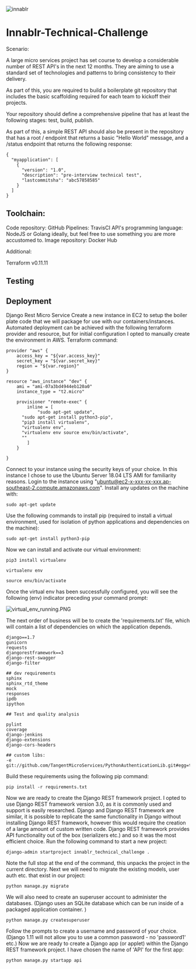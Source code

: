 ![innablr](https://s3-ap-southeast-2.amazonaws.com/innablr/innablr.PNG)

# Innablr-Technical-Challenge

Scenario:

A large micro services project has set course to develop a considerable number of REST API's in the next 12 months. They are aiming to use a standard set of technologies and patterns to bring consistency to their delivery.

As part of this, you are required to build a boilerplate git repository that includes the basic scaffolding required for each team to kickoff their projects.

Your repository should define a comprehensive pipeline that has at least the following stages: test, build, publish.

As part of this, a simple REST API should also be present in the repository that has a root / endpoint that returns a basic "Hello World" message, and a /status endpoint that returns the following response:

```
{
  "myapplication": [
    {
      "version": "1.0",
      "description": "pre-interview technical test",
      "lastcommitsha": "abc57858585"
    }
  ]
}
```

## Toolchain:

Code repository: GitHub
Pipelines: TravisCI
API's programming language: NodeJS or Golang ideally, but feel free to use something you are more accustomed to.
Image repository: Docker Hub

Additional:

Terraform v0.11.11

## Testing

## Deployment
Django Rest Micro Service
Create a new instance in EC2 to setup the boiler plate code that we will package for use with our containers/instances.
Automated deployment can be achieved with the following terraform provider and resource, but for initial configuration I opted to manually create the environment in AWS.
Terraform command:
```
provider "aws" {
	access_key = "${var.access_key}"
	secret_key = "${var.secret_key}"
	region = "${var.region}"
}

resource "aws_instance" "dev" {
	ami = "ami-07a3bd4944eb120a0"
	instance_type = "t2.micro"

	provisioner "remote-exec" {
		inline = [
			"sudo apt-get update",
      "sudo apt-get install python3-pip",
      "pip3 install virtualenv",
      "virtualenv env",
      "virtualenv env source env/bin/activate",
      ""
		]
	}

}
```
Connect to your instance using the security keys of your choice. In this instance I chose to use the Ubuntu Server 18.04 LTS AMI for familiarity reasons.
Login to the instance using "ubuntu@ec2-x-xxx-xx-xxx.ap-southeast-2.compute.amazonaws.com".
Install any updates on the machine with:
```
sudo apt-get update
```
Use the following commands to install pip (required to install a virtual environment, used for isolation of python applications and dependencies on the machine):
```
sudo apt-get install python3-pip
```
Now we can install and activate our virtual environment:
```
pip3 install virtualenv
```
```
virtualenv env
```
```
source env/bin/activate
```
Once the virtual env has been successfully configured, you will see the following (env) indicator preceding your command prompt:

![virtual_env_running.PNG](https://s3-ap-southeast-2.amazonaws.com/innablr/virtual_env_running.PNG)

The next order of business will be to create the 'requirements.txt' file, which will contain a list of dependencies on which the application depends.
```
django==1.7
gunicorn
requests
djangorestframework==3
django-rest-swagger
django-filter

## dev requirements
sphinx
sphinx_rtd_theme
mock
responses
ipdb
ipython

## Test and quality analysis

pylint
coverage
django-jenkins
django-extensions
django-cors-headers

## custom libs:
-e git://github.com/TangentMicroServices/PythonAuthenticationLib.git#egg=tokenauth
```
Build these requirements using the following pip command:
```
pip install -r requirements.txt
```
Now we are ready to create the Django REST framework project.
I opted to use Django REST framework version 3.0, as it is commonly used and support is easily researched.
Django and Django REST framework are similar, it is possible to replicate the same functionality in Django without installing Django REST framework, however this would require the creation of a large amount of custom written code. Django REST framework provides API functionality out of the box (serializers etc.) and so it was the most efficient choice.
Run the following command to start a new project:
```
django-admin startproject innablr_technical_challenge .
```
Note the full stop at the end of the command, this unpacks the project in the current directory.
Next we will need to migrate the existing models, user auth etc. that exist in our project:
```
python manage.py migrate
```
We will also need to create an superuser account to administer the databases. (Django uses an SQLite database which can be run inside of a packaged application container. )
```
python manage.py createsuperuser
```
Follow the prompts to create a username and password of your choice. (Django 1.11 will not allow you to use a common password - no 'password1' etc.)
Now we are ready to create a Django app (or applet) within the Django REST framework project. I have chosen the name of 'API' for the first app:
```
python manage.py startapp api
```
